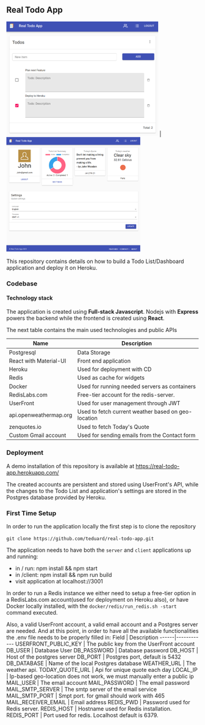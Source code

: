 ## Real Todo App


<img src="https://github.com/teduard/real-todo-app/blob/main/client/src/assets/homepage.png" height="300px"/> |
<img src="https://github.com/teduard/real-todo-app/blob/main/deployed_app.png" height="300px"/>

This repository contains details on how to build a Todo List/Dashboard application and deploy it on Heroku.

### Codebase

#### Technology stack
The application is created using **Full-stack Javascript**. Nodejs with **Express** powers the backend while the frontend is created using **React**.

The next table contains the main used technologies and public APIs

Name | Description
-----|------------
Postgresql | Data Storage
React with Material-UI| Front end application
Heroku | Used for deployment with CD
Redis | Used as cache for widgets
Docker | Used for running needed servers as containers
RedisLabs.com | Free-tier account for the redis-server.
UserFront | Used for user management through JWT
api.openweathermap.org | Used to fetch current weather based on geo-location
zenquotes.io | Used to fetch Today's Quote
Custom Gmail account | Used for sending emails from the Contact form

### Deployment
A demo installation of this repository is available at https://real-todo-app.herokuapp.com/

The created accounts are persistent and stored using UserFront's API, while the changes to the Todo List and application's settings are stored in the Postgres database provided by Heroku.


### First Time Setup
In order to run the application locally the first step is to clone the repository

`git clone https://github.com/teduard/real-todo-app.git`

The application needs to have both the `server` and `client` applications up and running:
- in / run: npm install && npm start
- in /client: npm install && npm run build
- visit application at localhost://3001

In order to run a Redis instance we either need to setup a free-tier option in a RedisLabs.com account(used for deployment on Heroku also), or have Docker locally installed, with the `docker/redis/run_redis.sh -start` command executed.

Also, a valid UserFront account, a valid email account and a Postgres server are needed. And at this point, in order to have all the available functionalities the .env file needs to be properly filled in:
Field | Description
------|------------
USERFRONT_PUBLIC_KEY | The public key from the UserFront account
DB_USER | Database User
DB_PASSWORD | Database password
DB_HOST | Host of the postgres server
DB_PORT | Postgres port, default is 5432
DB_DATABASE | Name of the local Postgres database
WEATHER_URL | The weather api.
TODAY_QUOTE_URL | Api for unique quote each day
LOCAL_IP | Ip-based geo-location does not work, we must manually enter a public ip
MAIL_USER | The email account
MAIL_PASSWORD | The email password
MAIL_SMTP_SERVER | The smtp server of the email service
MAIL_SMTP_PORT | Smpt port. for gmail should work with 465
MAIL_RECEIVER_EMAIL | Email address
REDIS_PWD | Password used for Redis server.
REDIS_HOST | Hostname used for Redis installation.
REDIS_PORT | Port used for redis. Localhost default is 6379.



